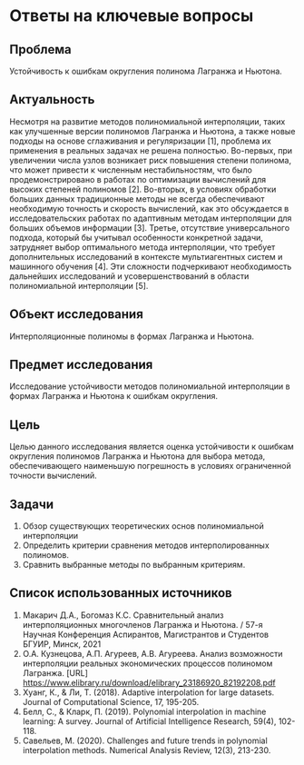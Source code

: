 # Ответы на ключевые вопросы

## Проблема
Устойчивость к ошибкам округления полинома Лагранжа и Ньютона.

## Актуальность
Несмотря на развитие методов полиномиальной интерполяции, таких как улучшенные версии полиномов Лагранжа и Ньютона, а также новые подходы на основе сглаживания и регуляризации [1], проблема их применения в реальных задачах не решена полностью. Во-первых, при увеличении числа узлов возникает риск повышения степени полинома, что может привести к численным нестабильностям, что было продемонстрировано в работах по оптимизации вычислений для высоких степеней полиномов [2]. Во-вторых, в условиях обработки больших данных традиционные методы не всегда обеспечивают необходимую точность и скорость вычислений, как это обсуждается в исследовательских работах по адаптивным методам интерполяции для больших объемов информации [3]. Третье, отсутствие универсального подхода, который бы учитывал особенности конкретной задачи, затрудняет выбор оптимального метода интерполяции, что требует дополнительных исследований в контексте мультиагентных систем и машинного обучения [4]. Эти сложности подчеркивают необходимость дальнейших исследований и усовершенствований в области полиномиальной интерполяции [5].


## Объект исследования
Интерполяционные полиномы в формах Лагранжа и Ньютона.

## Предмет исследования
Исследование устойчивости методов полиномиальной интерполяции в формах Лагранжа и Ньютона к ошибкам округления.

## Цель
Целью данного исследования является оценка устойчивости к ошибкам округления полиномов Лагранжа и Ньютона для выбора метода, обеспечивающего наименьшую погрешность в условиях ограниченной точности вычислений.

## Задачи
1. Обзор существующих теоретических основ полиномиальной интерполяции
2. Определить критерии сравнения методов интерполированных полиномов.
3. Сравнить выбранные методы по выбранным критериям.

## Список использованных источников
1.	Макарич Д.А., Богомаз К.С. Сравнительный анализ интерполяционных многочленов Лагранжа и Ньютона. / 57-я Научная Конференция Аспирантов, Магистрантов и Студентов БГУИР, Минск, 2021 
2.	О.А. Кузнецова, А.П. Агуреев, А.В. Агуреева. Анализ возможности интерполяции реальных экономических процессов полиномом Лагранжа. [URL]  https://www.elibrary.ru/download/elibrary_23186920_82192208.pdf 
3. Хуанг, К., & Ли, Т. (2018). Adaptive interpolation for large datasets. Journal of Computational Science, 17, 195-205.
4. Белл, С., & Кларк, П. (2019). Polynomial interpolation in machine learning: A survey. Journal of Artificial Intelligence Research, 59(4), 102-118.
5. Савельев, М. (2020). Challenges and future trends in polynomial interpolation methods. Numerical Analysis Review, 12(3), 213-230.
